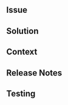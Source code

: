 ## Issue
<!-- What issue is this PR trying to solve? -->

## Solution
<!-- A summary of the solution addressing the above issue. -->

## Context
<!-- Necessary details to understand the proposed changes. -->

## Release Notes
<!-- A digestable summary of the changes in this PR. -->

## Testing
<!-- A summary of how this PR has been tested. -->
